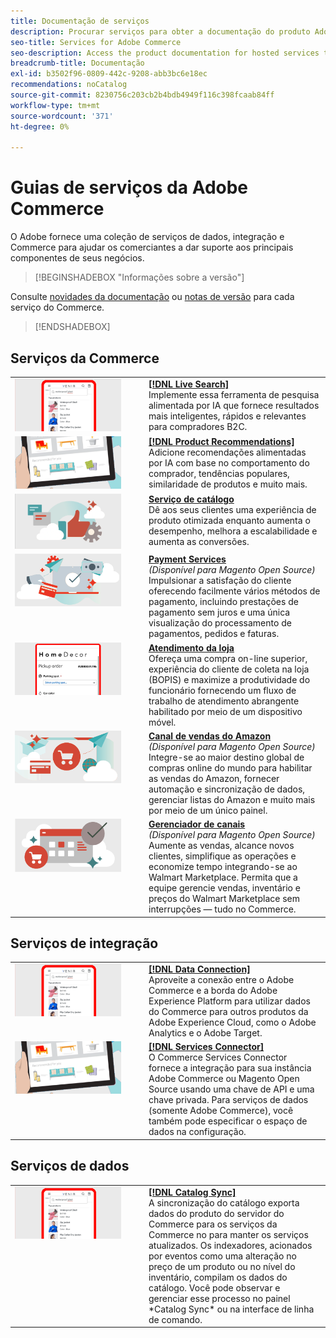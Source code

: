 ```yaml
---
title: Documentação de serviços
description: Procurar serviços para obter a documentação do produto Adobe Commerce
seo-title: Services for Adobe Commerce
seo-description: Access the product documentation for hosted services that help Adobe Commerce and Magento Open Source merchants support key components of their business.
breadcrumb-title: Documentação
exl-id: b3502f96-0809-442c-9208-abb3bc6e18ec
recommendations: noCatalog
source-git-commit: 8230756c203cb2b4bdb4949f116c398fcaab84ff
workflow-type: tm+mt
source-wordcount: '371'
ht-degree: 0%

---
```


# Guias de serviços da Adobe Commerce

O Adobe fornece uma coleção de serviços de dados, integração e Commerce para ajudar os comerciantes a dar suporte aos principais componentes de seus negócios.

>[!BEGINSHADEBOX &quot;Informações sobre a versão&quot;]

Consulte [novidades da documentação](whats-new.md) ou [notas de versão](release-notes-all.md) para cada serviço do Commerce.

>[!ENDSHADEBOX]

## Serviços da Commerce

<table>
<tr>
  <td valign="top" width="200">
      <img alt="[!DNL Live Search]" src="assets/live-search.png" width="170px"/></td>
   <td valign="top"><a href="https://experienceleague.adobe.com/en/docs/commerce-merchant-services/live-search/overview"><strong>[!DNL Live Search]</strong></a>
    <div>Implemente essa ferramenta de pesquisa alimentada por IA que fornece resultados mais inteligentes, rápidos e relevantes para compradores B2C.</div>
  </td>
   </tr>
<tr>
   <td valign="top" width="200">
       <img alt="[!UICONTROL Product Recommendations]" src="assets/product-recs.png" width="170px"/></td>
   <td valign="top">
   <a href="https://experienceleague.adobe.com/en/docs/commerce-merchant-services/product-recommendations/overview"><strong>[!DNL Product Recommendations]</strong></a>
    <div>Adicione recomendações alimentadas por IA com base no comportamento do comprador, tendências populares, similaridade de produtos e muito mais.</div>
  </td>
   </tr>
<tr>
    <td valign="top" width="200px">
       <img alt="Serviço de catálogo" src="assets/catalog-service.png" width="170px"></td>
   <td valign="top"><a href="https://experienceleague.adobe.com/en/docs/commerce-merchant-services/catalog-service/guide-overview"> <strong>Serviço de catálogo</strong></a> <br>
    <div>Dê aos seus clientes uma experiência de produto otimizada enquanto aumenta o desempenho, melhora a escalabilidade e aumenta as conversões.</div>
  </td>
   </tr>
<tr>
  <td valign="top" width="200px">
    <img alt="Payment Services" src="assets/payment-services.png" width="170px"/></td>
   <td valign="top"><a href="https://experienceleague.adobe.com/en/docs/commerce-merchant-services/payment-services/guide-overview"><strong>Payment Services</strong></a>  <br><em>(Disponível para Magento Open Source)</em>
    <div>Impulsionar a satisfação do cliente oferecendo facilmente vários métodos de pagamento, incluindo prestações de pagamento sem juros e uma única visualização do processamento de pagamentos, pedidos e faturas.</div>
  </td>
    </tr>
<tr>
    <td valign="top" width="200px">
       <img alt="Atendimento da loja" src="assets/store-fulfillment-landing-graphic.png" width="170px"/></td>
   <td valign="top"><a href="https://experienceleague.adobe.com/en/docs/commerce-merchant-services/store-fulfillment/guide-overview"> <strong>Atendimento da loja</strong></a></br>
    <div>Ofereça uma compra on-line superior, experiência do cliente de coleta na loja (BOPIS) e maximize a produtividade do funcionário fornecendo um fluxo de trabalho de atendimento abrangente habilitado por meio de um dispositivo móvel.</div>
  </td>
   </tr>
<tr>
    <td valign="top" width="200px">
       <img alt="Sales Channel Amazon" src="assets/amazon-channel.png" width="170px"></td>
   <td valign="top"><a href="https://experienceleague.adobe.com/en/docs/commerce-channels/amazon/guide-overview"> <strong>Canal de vendas do Amazon</strong></a> <br><em>(Disponível para Magento Open Source)</em>
    <div>Integre-se ao maior destino global de compras online do mundo para habilitar as vendas do Amazon, fornecer automação e sincronização de dados, gerenciar listas do Amazon e muito mais por meio de um único painel.</div>
  </td>
   </tr>
<tr>
    <td valign="top">
       <img alt="[!DNL Channel Manager]" src="assets/channel-manager.png" width="170px"></td>
   <td valign="top"><a href="https://experienceleague.adobe.com/en/docs/commerce-channels/channel-manager/guide-overview"> <strong>Gerenciador de canais</strong></a> <br><em>(Disponível para Magento Open Source)</em>
    <div>Aumente as vendas, alcance novos clientes, simplifique as operações e economize tempo integrando-se ao Walmart Marketplace. Permita que a equipe gerencie vendas, inventário e preços do Walmart Marketplace sem interrupções — tudo no Commerce.</div>
  </td>
   </tr>
</table>

## Serviços de integração

<table>
<tr>
  <td valign="top" width="200">
      <img alt="[!DNL Data Connection]" src="assets/live-search.png" width="170px"/></td>
   <td valign="top"><a href="https://experienceleague.adobe.com/en/docs/commerce-merchant-services/data-connection/overview"><strong>[!DNL Data Connection]</strong></a>  
    <div>Aproveite a conexão entre o Adobe Commerce e a borda do Adobe Experience Platform para utilizar dados do Commerce para outros produtos da Adobe Experience Cloud, como o Adobe Analytics e o Adobe Target.</div>
  </td>
   </tr>
<tr>
   <td valign="top" width="200">
       <img alt="[!UICONTROL Services Connector]" src="assets/product-recs.png" width="170px"/></td>
   <td valign="top">
   <a href="https://experienceleague.adobe.com/en/docs/commerce-merchant-services/user-guides/integration-services/saas"><strong>[!DNL Services Connector]</strong></a>
    <div>O Commerce Services Connector fornece a integração para sua instância Adobe Commerce ou Magento Open Source usando uma chave de API e uma chave privada. Para serviços de dados (somente Adobe Commerce), você também pode especificar o espaço de dados na configuração.</div>
  </td>
   </tr>
</table>

## Serviços de dados

<table>
<tr>
   <td valign="top" width="200">
      <img alt="[!DNL Catalog Sync]" src="assets/live-search.png" width="170px"/></td>
   <td valign="top"><a href="https://experienceleague.adobe.com/en/docs/commerce-merchant-services/user-guides/data-services/catalog-sync"><strong>[!DNL Catalog Sync]</strong></a>
    <div>A sincronização do catálogo exporta dados do produto do servidor do Commerce para os serviços da Commerce no para manter os serviços atualizados. Os indexadores, acionados por eventos como uma alteração no preço de um produto ou no nível do inventário, compilam os dados do catálogo. Você pode observar e gerenciar esse processo no painel *Catalog Sync* ou na interface de linha de comando.</div>
  </td>
</tr>
</table>
